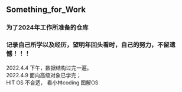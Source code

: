 ## Something_for_Work
### 为了2024年工作所准备的仓库
### 记录自己所学以及经历，望明年回头看时，自己的努力，不留遗憾！！！
2022.4.4 下午，数据结构过完一遍。\
2022.4.9  面向高级对象已学完；\
HIT OS 不合适， 看小林coding 图解OS

